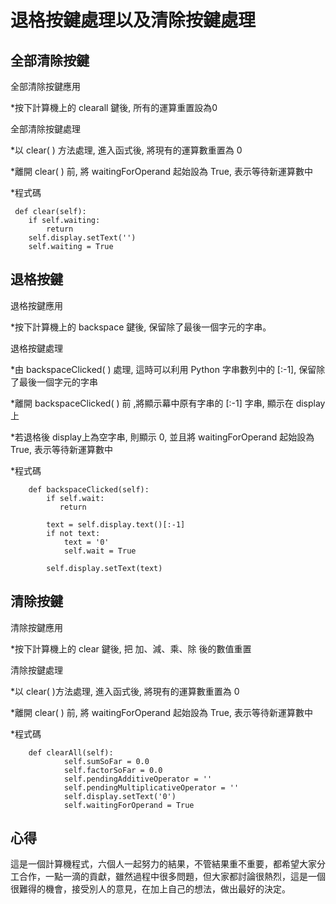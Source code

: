 退格按鍵處理以及清除按鍵處理
===





全部清除按鍵
---

全部清除按鍵應用

*按下計算機上的 clearall 鍵後,  所有的運算重置設為0

全部清除按鍵處理

*以 clear( ) 方法處理, 進入函式後, 將現有的運算數重置為 0

*離開 clear( ) 前, 將 waitingForOperand 起始設為 True, 表示等待新運算數中

*程式碼

     def clear(self):
        if self.waiting:
            return
        self.display.setText('')
        self.waiting = True
        
退格按鍵
---

退格按鍵應用

*按下計算機上的 backspace 鍵後,  保留除了最後一個字元的字串。

退格按鍵處理

*由 backspaceClicked( ) 處理, 這時可以利用 Python 字串數列中的 [:-1], 保留除了最後一個字元的字串

*離開 backspaceClicked( ) 前 ,將顯示幕中原有字串的 [:-1] 字串, 顯示在 display 上

*若退格後 display上為空字串, 則顯示 0, 並且將 waitingForOperand 起始設為 True, 表示等待新運算數中

*程式碼

        def backspaceClicked(self):
            if self.wait:
               return
        
            text = self.display.text()[:-1]
            if not text:
                text = '0'
                self.wait = True

            self.display.setText(text)
清除按鍵
---

清除按鍵應用

*按下計算機上的 clear 鍵後,  把 加、減、乘、除 後的數值重置

清除按鍵處理

*以 clear( )方法處理, 進入函式後, 將現有的運算數重置為 0

*離開 clear( ) 前, 將 waitingForOperand 起始設為 True, 表示等待新運算數中

*程式碼

        def clearAll(self):
                self.sumSoFar = 0.0
                self.factorSoFar = 0.0
                self.pendingAdditiveOperator = ''
                self.pendingMultiplicativeOperator = ''
                self.display.setText('0')
                self.waitingForOperand = True
心得
---

這是一個計算機程式，六個人一起努力的結果，不管結果重不重要，都希望大家分工合作，一點一滴的貢獻，雖然過程中很多問題，但大家都討論很熱烈，這是一個很難得的機會，接受別人的意見，在加上自己的想法，做出最好的決定。
